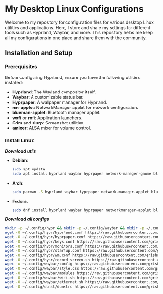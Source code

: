 # My Desktop Linux Configurations

Welcome to my repository for configuration files for various desktop Linux utilities and applications. Here, I store and share my settings for different tools such as Hyprland, Waybar, and more. This repository helps me keep all my configurations in one place and share them with the community.

## Installation and Setup

### Prerequisites

Before configuring Hyprland, ensure you have the following utilities installed:

- **Hyprland**: The Wayland compositor itself.
- **Waybar**: A customizable status bar.
- **Hyprpaper**: A wallpaper manager for Hyprland.
- **nm-applet**: NetworkManager applet for network configuration.
- **blueman-applet**: Bluetooth manager applet.
- **wofi** or **rofi**: Application launchers.
- **Grim** and **slurp**: Screenshot utilities.
- **amixer**: ALSA mixer for volume control.

### Install Linux

***Download utils***

- **Debian**:
    ```bash
    sudo apt update
    sudo apt install hyprland waybar hyprpaper network-manager-gnome blueman wofi grim slurp alsa-utils
    ```

- **Arch**:
    ```bash
    sudo pacman -S hyprland waybar hyprpaper network-manager-applet blueman wofi grim slurp alsa-utils
    ```

- **Fedora**:
    ```bash
    sudo dnf install hyprland waybar hyprpaper networkmanager-applet blueman wofi grim slurp alsa-utils
    ```

***Download all configs***

```bash
mkdir -p ~/.config/hypr && mkdir -p ~/.config/waybar && mkdir -p ~/.config/dunst && \
wget -O ~/.config/hypr/hyprland.conf https://raw.githubusercontent.com/grisha765/dotfiles/main/hyprland/hyprland.conf && \
wget -O ~/.config/hypr/hyprpaper.conf https://raw.githubusercontent.com/grisha765/dotfiles/main/hyprland/hyprpaper.conf && \
wget -O ~/.config/hypr/keys.conf https://raw.githubusercontent.com/grisha765/dotfiles/main/hyprland/keys.conf && \
wget -O ~/.config/hypr/monitors.conf https://raw.githubusercontent.com/grisha765/dotfiles/main/hyprland/monitors.conf && \
wget -O ~/.config/hypr/startup.conf https://raw.githubusercontent.com/grisha765/dotfiles/main/hyprland/startup.conf && \
wget -O ~/.config/hypr/wm.conf https://raw.githubusercontent.com/grisha765/dotfiles/main/hyprland/wm.conf && \
wget -O ~/.config/hypr/record_screen.sh https://raw.githubusercontent.com/grisha765/dotfiles/main/hyprland/record_screen.sh && chmod +x ~/.config/hypr/record_screen.sh && \
wget -O ~/.config/waybar/config https://raw.githubusercontent.com/grisha765/dotfiles/main/waybar/config && \
wget -O ~/.config/waybar/style.css https://raw.githubusercontent.com/grisha765/dotfiles/main/waybar/style.css && \
wget -O ~/.config/waybar/modules https://raw.githubusercontent.com/grisha765/dotfiles/main/waybar/modules && \
wget -O ~/.config/waybar/wifi.sh https://raw.githubusercontent.com/grisha765/dotfiles/main/waybar/wifi.sh && chmod +x ~/.config/waybar/wifi.sh && \
wget -O ~/.config/waybar/ethernet.sh https://raw.githubusercontent.com/grisha765/dotfiles/main/waybar/ethernet.sh && chmod +x ~/.config/waybar/ethernet.sh && \
wget -O ~/.config/dunst/dunstrc https://raw.githubusercontent.com/grisha765/dotfiles/main/dunst/dunstrc
```
